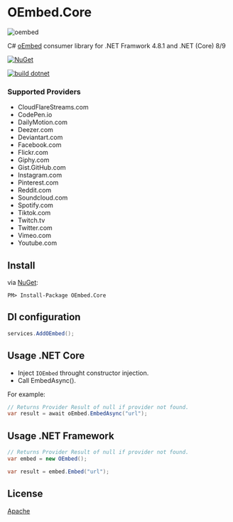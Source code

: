 # OEmbed.Core

![oembed](https://github.com/w8tcha/OEmbed.Core/assets/722575/1a3d14e1-8249-4fa3-a230-789127f12c2b)

C# [oEmbed](https://oembed.com) consumer library for .NET Framwork 4.8.1 and .NET (Core) 8/9

[![NuGet](https://img.shields.io/nuget/v/OEmbed.Core.svg)](https://nuget.org/packages/OEmbed.Core)

[![build dotnet](https://github.com/w8tcha/OEmbed.Core/actions/workflows/build.yml/badge.svg)](https://github.com/w8tcha/OEmbed.Core/actions/workflows/build.yml)

### Supported Providers
* CloudFlareStreams.com
* CodePen.io
* DailyMotion.com
* Deezer.com
* Deviantart.com
* Facebook.com
* Flickr.com
* Giphy.com
* Gist.GitHub.com
* Instagram.com
* Pinterest.com
* Reddit.com
* Soundcloud.com
* Spotify.com
* Tiktok.com
* Twitch.tv
* Twitter.com
* Vimeo.com
* Youtube.com

## Install
via [NuGet](https://www.nuget.org/packages/OEmbed.Core):
```
PM> Install-Package OEmbed.Core
```

## DI configuration

```C#
services.AddOEmbed();
```

## Usage .NET Core

* Inject `IOEmbed` throught constructor injection.
* Call EmbedAsync().

For example:
```C#
// Returns Provider Result of null if provider not found.
var result = await oEmbed.EmbedAsync("url");
```

## Usage .NET Framework

```C#
// Returns Provider Result of null if provider not found.
var embed = new OEmbed();

var result = embed.Embed("url");
```

## License
[Apache](LICENSE)
